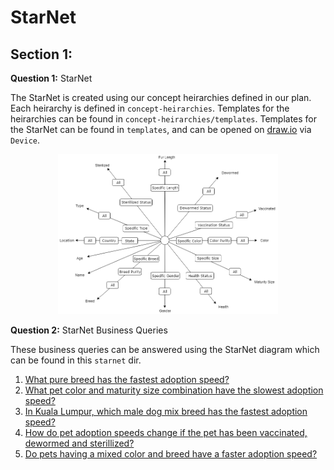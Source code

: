 # StarNet

## Section 1:

**Question 1:** StarNet

The StarNet is created using our concept heirarchies defined in our plan. Each heirarchy is defined in `concept-heirarchies`. Templates for the heirarchies can be found in `concept-heirarchies/templates`. Templates for the StarNet can be found in `templates`, and can be opened on [draw.io](https://www.draw.io) via `Device`.

<div align="center">
  <img src="starnet.png" alt="Divider" style="width: 70%"/>
</div>


**Question 2:** StarNet Business Queries

These business queries can be answered using the StarNet diagram which can be found in this `starnet` dir.

1. [What pure breed has the fastest adoption speed?](./query-footprint/q1-query-footprint.png)
2. [What pet color and maturity size combination have the slowest adoption speed?](./query-footprint/q2-query-footprint.png)
3. [In Kuala Lumpur, which male dog mix breed has the fastest adoption speed?](./query-footprint/q3-query-footprint.png)
4. [How do pet adoption speeds change if the pet has been vaccinated, dewormed and sterillized?](./query-footprint/q4-query-footprint.png)
5. [Do pets having a mixed color and breed have a faster adoption speed?](./query-footprint/q5-query-footprint.png)
